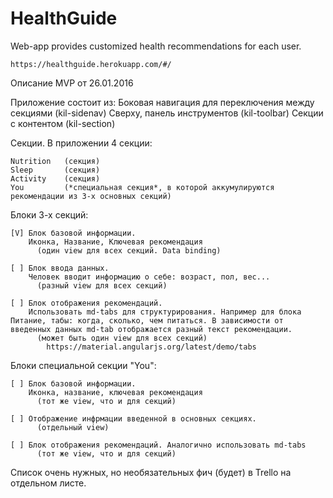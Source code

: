 # HealthGuide
Web-app provides  customized health recommendations for each user.

    https://healthguide.herokuapp.com/#/

Описание MVP от 26.01.2016

Приложение состоит из:
    Боковая навигация для переключения между секциями (kil-sidenav)
    Сверху, панель инструментов                       (kil-toolbar)
    Секции с контентом                                (kil-section)

Секции.
  В приложении 4 секции:

    Nutrition   (секция)
    Sleep       (секция)
    Activity    (секция)
    You         (*специальная секция*, в которой аккумулируются рекомендации из 3-х основных секций)

  Блоки 3-х секций:

    [V] Блок базовой информации.
        Иконка, Название, Ключевая рекомендация
          (один view для всех секций. Data binding)

    [ ] Блок ввода данных.
        Человек вводит информацию о себе: возраст, пол, вес...
          (разный view для всех секций)

    [ ] Блок отображения рекомендаций.
        Использовать md-tabs для структурирования. Например для блока Питание, табы: когда, сколько, чем питаться. В зависимости от введенных данных md-tab отображается разный текст рекомендации.
          (может быть один view для всех секций)
            https://material.angularjs.org/latest/demo/tabs

  Блоки специальной секции "You":

    [ ] Блок базовой информации.
        Иконка, название, ключевая рекомендация
          (тот же view, что и для секций)

    [ ] Отображение инфрмации введенной в основных секциях.
          (отдельный view)

    [ ] Блок отображения рекомендаций. Аналогично использовать md-tabs
          (тот же view, что и для секций)


Список очень нужных, но необязательных фич (будет) в Trello на отдельном листе.
